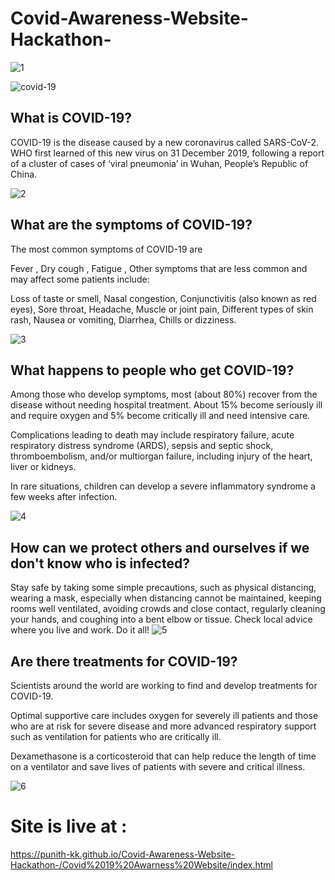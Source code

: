 # Covid-Awareness-Website-Hackathon-

![1](https://user-images.githubusercontent.com/118302022/221340733-3ca8f47c-5060-4db2-b69e-89bb0a4b6f01.png)

![covid-19](https://user-images.githubusercontent.com/118302022/221340767-3b0d28eb-f438-4a9e-a7f3-ba8c31dbd46f.jpg)

## What is COVID-19?

COVID-19 is the disease caused by a new coronavirus called SARS-CoV-2.  
WHO first learned of this new virus on 31 December 2019, following a report of a 
cluster of cases of ‘viral pneumonia’ in Wuhan, People’s Republic of China.

![2](https://user-images.githubusercontent.com/118302022/221340790-d591c1e4-a853-4b4b-b4d2-3534d6c9f1a3.png)

## What are the symptoms of COVID-19?
The most common symptoms of COVID-19 are

Fever , 
Dry cough , 
Fatigue , 
Other symptoms that are less common and may affect some patients include:

Loss of taste or smell, 
Nasal congestion, 
Conjunctivitis (also known as red eyes), 
Sore throat, 
Headache, 
Muscle or joint pain, 
Different types of skin rash, 
Nausea or vomiting, 
Diarrhea, 
Chills or dizziness. 

![3](https://user-images.githubusercontent.com/118302022/221340834-d7652e78-8476-44cf-9d38-7f722263274f.png)

## What happens to people who get COVID-19?
Among those who develop symptoms, most (about 80%) recover from the disease without needing hospital treatment.
About 15% become seriously ill and require oxygen and 5% become critically ill and need intensive care.

Complications leading to death may include respiratory failure, acute respiratory distress syndrome (ARDS), 
sepsis and septic shock, thromboembolism, and/or multiorgan failure, including injury of the heart, liver or kidneys.

In rare situations, children can develop a severe inflammatory syndrome a few weeks after infection. 

![4](https://user-images.githubusercontent.com/118302022/221340851-64d8238e-ef09-4a7d-a34b-bf727ddc6993.png)

## How can we protect others and ourselves if we don't know who is infected?

Stay safe by taking some simple precautions, such as physical distancing, wearing a mask, 
especially when distancing cannot be maintained, keeping rooms well ventilated, 
avoiding crowds and close contact, regularly cleaning your hands, and coughing into a bent elbow or tissue. 
Check local advice where you live and work. Do it all!
![5](https://user-images.githubusercontent.com/118302022/221340870-eb0b9a90-b3f6-44ee-8d27-ee928fc55d7f.png)

## Are there treatments for COVID-19?
Scientists around the world are working to find and develop treatments for COVID-19.

Optimal supportive care includes oxygen for severely ill patients and those who are 
at risk for severe disease and more advanced respiratory support such as 
ventilation for patients who are critically ill.

Dexamethasone is a corticosteroid that can help reduce the length of time on a ventilator and save lives of patients with severe and critical illness.

![6](https://user-images.githubusercontent.com/118302022/221340881-10d73f8d-ef45-4872-bd72-1a2ed10f8258.png)



# Site is live at :
https://punith-kk.github.io/Covid-Awareness-Website-Hackathon-/Covid%2019%20Awarness%20Website/index.html
